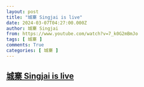 ```yaml
---
layout: post
title: "城寨 Singjai is live"
date: 2024-03-07T04:27:00.000Z
author: 城寨 Singjai
from: https://www.youtube.com/watch?v=7_k0G2mBmJo
tags: [ 城寨 ]
comments: True
categories: [ 城寨 ]
---
```

<!--1709785620000-->
[城寨 Singjai is live](https://www.youtube.com/watch?v=7_k0G2mBmJo)
------

<div>

</div>
